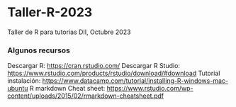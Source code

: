# Taller-R-2023
Taller de R para tutorías DII, Octubre 2023

### Algunos recursos
Descargar R: https://cran.rstudio.com/
Descargar R Studio: https://www.rstudio.com/products/rstudio/download/#download
Tutorial instalación: https://www.datacamp.com/tutorial/installing-R-windows-mac-ubuntu
R markdown Cheat sheet: https://www.rstudio.com/wp-content/uploads/2015/02/rmarkdown-cheatsheet.pdf


